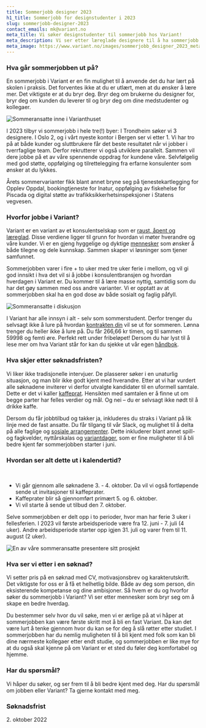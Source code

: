 ```yaml
---
title: Sommerjobb designer 2023
h1_title: Sommerjobb for designstudenter i 2023
slug: sommerjobb-designer-2023
contact_emails: mk@variant.no
meta_title: Vi søker designstudenter til sommerjobb hos Variant!
meta_description: Vi ser etter læreglade designere til å ha sommerjobb hos oss i 2023.
meta_image: https://www.variant.no/images/sommerjobb_designer_2023_meta.png
---
```


### Hva går sommerjobben ut på?

En sommerjobb i Variant er en fin mulighet til å anvende det du har lært på skolen i praksis. Det forventes ikke at du er utlært, men at du ønsker å lære mer. Det viktigste er at du bryr deg. Bryr deg om brukerne du designer for, bryr deg om kunden du leverer til og bryr deg om dine medstudenter og kollegaer.

<div class="right">

![Sommeransatte inne i Varianthuset](/work_images/sommerjobbere_innenfor_variant_2022.png)

</div>

I 2023 tilbyr vi sommerjobb i hele tre(!) byer: I Trondheim søker vi 3 designere. I Oslo 2, og i vårt nyeste kontor i Bergen ser vi etter 1.
Vi har tro på at både kunder og sluttbrukere får det beste resultatet når vi jobber i tverrfaglige team. Derfor rekrutterer vi også utviklere parallelt. Sammen vil dere jobbe på et av våre spennende oppdrag for kundene våre. Selvfølgelig med god støtte, oppfølging og tilrettelegging fra erfarne konsulenter som ønsker at du lykkes.

Årets sommervarianter fikk blant annet bryne seg på tjenestekartlegging for Opplev Oppdal, bookingtjeneste for Inatur, oppfølging av fiskehelse for Piscada og digital støtte av trafikksikkerhetsinspeksjoner i Statens vegvesen. 


### Hvorfor jobbe i Variant?

Variant er en variant av et konsulentselskap som er [raust, åpent og læreglad](https://handbook.variant.no/handbook#form%C3%A5l-og-verdier). Disse verdiene ligger til grunn for hvordan vi møter hverandre og våre kunder. Vi er en gjeng hyggelige og dyktige [mennesker](https://www.variant.no/ansatte) som ønsker å både tilegne og dele kunnskap. Sammen skaper vi løsninger som tjener samfunnet.

Sommerjobben varer i fire + to uker med tre uker ferie i mellom, og vil gi god innsikt i hva det vil si å jobbe i konsulentbransjen og hvordan hverdagen i Variant er. Du kommer til å lære masse nyttig, samtidig som du har det gøy sammen med oss andre varianter. Vi er opptatt av at sommerjobben skal ha en god dose av både sosialt og faglig påfyll.

<div class="left">

![Sommeransatte i diskusjon](/work_images/sommerjobbere_i_mote_2022.png)

</div>

I Variant har alle innsyn i alt - selv som sommerstudent. Derfor trenger du selvsagt ikke å lure på hvordan [kontrakten din](https://avtaler.variant.no/avtaler/ansettelse-sommerjobb.html) vil se ut for sommeren. Lønna trenger du heller ikke å lure på. Du får 266,66 kr timen, og til sammen 59998 og femti øre. Perfekt rett under fribeløpet! Dersom du har lyst til å lese mer om hva Variant står for kan du sjekke ut vår egen [håndbok](https://handbook.variant.no/).


### Hva skjer etter søknadsfristen?

Vi liker ikke tradisjonelle intervjuer. De plasserer søker i en unaturlig situasjon, og man blir ikke godt kjent med hverandre. Etter at vi har vurdert alle søknadene inviterer vi derfor utvalgte kandidater til en uformell samtale. Dette er det vi kaller [kaffeprat](https://handbook.variant.no/quality_manual#1-kaffeprat-%EF%B8%8F-30-min). Hensikten med samtalen er å finne ut om begge parter har felles verdier og mål. Og nei – du er selvsagt ikke nødt til å drikke kaffe.

Dersom du får jobbtilbud og takker ja, inkluderes du straks i Variant på lik linje med de fast ansatte. Du får tilgang til vår Slack, og mulighet til å delta på alle faglige og [sosiale arrangementer](https://handbook.variant.no/quality_manual#sosiale-aktiviteter). Dette inkluderer blant annet spill- og fagkvelder, nyttårskalas og [variantdager](https://handbook.variant.no/handbook#variantdag), som er fine muligheter til å bli bedre kjent før sommerjobben starter i juni.

### Hvordan ser alt dette ut i kalendertid?
</br>

- Vi går gjennom alle søknadene 3. - 4. oktober. Da vil vi også fortløpende sende ut invitasjoner til kaffeprater. 
- Kaffeprater blir så gjennomført primært 5. og 6. oktober. 
- Vi vil starte å sende ut tilbud den 7. oktober.

Selve sommerjobben er delt opp i to perioder, hvor man har ferie 3 uker i fellesferien.
I 2023 vil første arbeidsperiode være fra 12. juni - 7. juli (4 uker). Andre arbeidsperiode starter opp igjen 31. juli og varer frem til 11. august (2 uker). 

<div class="right">

![En av våre sommeransatte presentere sitt prosjekt](/work_images/sommerjobbere_diskusjon1_2022.png)

</div>

### Hva ser vi etter i en søknad?

Vi setter pris på en søknad med CV, motivasjonsbrev og karakterutskrift. Det viktigste for oss er å få et helhetlig bilde. Både av deg som person, din eksisterende kompetanse og dine ambisjoner. Så hvem er du og hvorfor søker du sommerjobb i Variant? Vi ser etter mennesker som bryr seg om å skape en bedre hverdag.

Du bestemmer selv hvor du vil søke, men vi er ærlige på at vi håper at sommerjobben kan være første skritt mot å bli en fast Variant. Da kan det være lurt å tenke gjennom hvor du kan se for deg å slå røtter etter studiet. I sommerjobben har du nemlig muligheten til å bli kjent med folk som kan bli dine nærmeste kollegaer etter endt studie, og sommerjobben er like mye for at du også skal kjenne på om Variant er et sted du føler deg komfortabel og hjemme.

### Har du spørsmål?

Vi håper du søker, og ser frem til å bli bedre kjent med deg. Har du spørsmål om jobben eller Variant? Ta gjerne kontakt med meg.

### Søknadsfrist

<p>
2. oktober 2022
</p>
